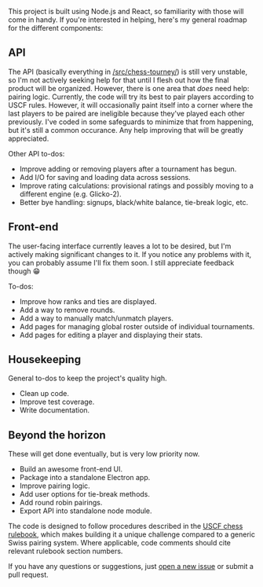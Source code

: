 This project is built using Node.js and React, so familiarity with those will come in handy. If you're interested in helping, here's my general roadmap for the different components:

## API

The API (basically everything in [/src/chess-tourney/](/src/chess-tourney/)) is still very unstable, so I'm not actively seeking help for that until I flesh out how the final product will be organized. However, there is one area that *does* need help: pairing logic. Currently, the code will try its best to pair players according to USCF rules. However, it will occasionally paint itself into a corner where the last players to be paired are ineligible because they've played each other previously. I've coded in some safeguards to minimize that from happening, but it's still a common occurance. Any help improving that will be greatly appreciated.

Other API to-dos:

- Improve adding or removing players after a tournament has begun.
- Add I/O for saving and loading data across sessions.
- Improve rating calculations: provisional ratings and possibly moving to a different engine (e.g. Glicko-2).
- Better bye handling: signups, black/white balance, tie-break logic, etc.

## Front-end

The user-facing interface currently leaves a lot to be desired, but I'm actively making significant changes to it. If you notice any problems with it, you can probably assume I'll fix them soon. I still appreciate feedback though 😁

To-dos:

- Improve how ranks and ties are displayed.
- Add a way to remove rounds.
- Add a way to manually match/unmatch players.
- Add pages for managing  global roster outside of individual tournaments.
- Add pages for editing a player and displaying their stats.

## Housekeeping

General to-dos to keep the project's quality high.

- Clean up code.
- Improve test coverage.
- Write documentation.

## Beyond the horizon

These will get done eventually, but is very low priority now.

- Build an awesome front-end UI.
- Package into a standalone Electron app.
- Improve pairing logic.
- Add user options for tie-break methods.
- Add round robin pairings.
- Export API into standalone node module.


The code is designed to follow procedures described in the [USCF chess rulebook](http://www.uschess.org/content/view/7752/369/), which makes building it a unique challenge compared to a generic Swiss pairing system. Where applicable, code comments should cite relevant rulebook section numbers.

If you have any questions or suggestions, just [open a new issue](https://github.com/johnridesabike/chessahoochee/issues) or submit a pull request.